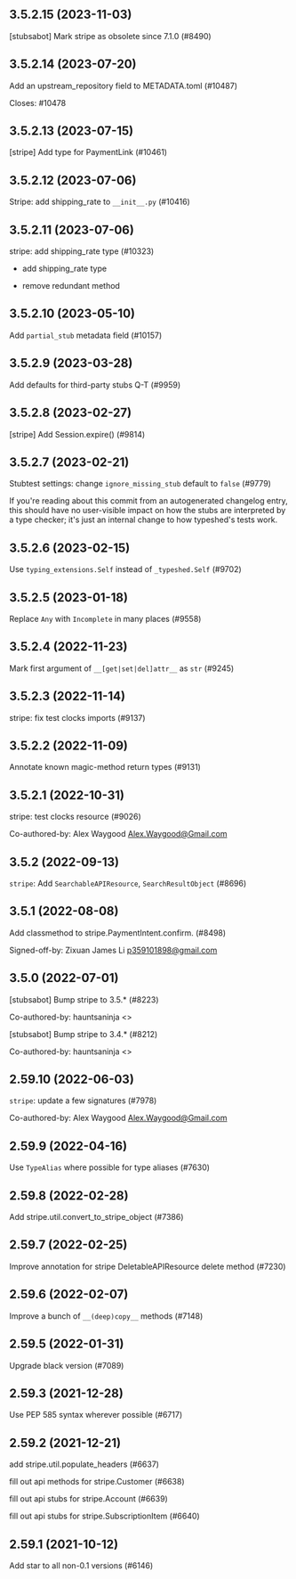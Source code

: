 ## 3.5.2.15 (2023-11-03)

[stubsabot] Mark stripe as obsolete since 7.1.0 (#8490)

## 3.5.2.14 (2023-07-20)

Add an upstream_repository field to METADATA.toml (#10487)

Closes: #10478

## 3.5.2.13 (2023-07-15)

[stripe] Add type for PaymentLink (#10461)

## 3.5.2.12 (2023-07-06)

Stripe: add shipping_rate to `__init__.py` (#10416)

## 3.5.2.11 (2023-07-06)

stripe: add shipping_rate type (#10323)

* add shipping_rate type

* remove redundant method

## 3.5.2.10 (2023-05-10)

Add `partial_stub` metadata field (#10157)

## 3.5.2.9 (2023-03-28)

Add defaults for third-party stubs Q-T (#9959)

## 3.5.2.8 (2023-02-27)

[stripe] Add Session.expire() (#9814)

## 3.5.2.7 (2023-02-21)

Stubtest settings: change `ignore_missing_stub` default to `false` (#9779)

If you're reading about this commit from an autogenerated changelog entry, this should have no user-visible impact on how the stubs are interpreted by a type checker; it's just an internal change to how typeshed's tests work.

## 3.5.2.6 (2023-02-15)

Use `typing_extensions.Self` instead of `_typeshed.Self` (#9702)

## 3.5.2.5 (2023-01-18)

Replace `Any` with `Incomplete` in many places (#9558)

## 3.5.2.4 (2022-11-23)

Mark first argument of `__[get|set|del]attr__` as `str` (#9245)

## 3.5.2.3 (2022-11-14)

stripe: fix test clocks imports (#9137)

## 3.5.2.2 (2022-11-09)

Annotate known magic-method return types (#9131)

## 3.5.2.1 (2022-10-31)

stripe: test clocks resource (#9026)

Co-authored-by: Alex Waygood <Alex.Waygood@Gmail.com>

## 3.5.2 (2022-09-13)

`stripe`: Add `SearchableAPIResource`, `SearchResultObject` (#8696)

## 3.5.1 (2022-08-08)

Add classmethod to stripe.PaymentIntent.confirm. (#8498)

Signed-off-by: Zixuan James Li <p359101898@gmail.com>

## 3.5.0 (2022-07-01)

[stubsabot] Bump stripe to 3.5.* (#8223)

Co-authored-by: hauntsaninja <>

[stubsabot] Bump stripe to 3.4.* (#8212)

Co-authored-by: hauntsaninja <>

## 2.59.10 (2022-06-03)

`stripe`: update a few signatures (#7978)

Co-authored-by: Alex Waygood <Alex.Waygood@Gmail.com>

## 2.59.9 (2022-04-16)

Use `TypeAlias` where possible for type aliases (#7630)

## 2.59.8 (2022-02-28)

Add stripe.util.convert_to_stripe_object (#7386)

## 2.59.7 (2022-02-25)

Improve annotation for stripe DeletableAPIResource delete method (#7230)

## 2.59.6 (2022-02-07)

Improve a bunch of `__(deep)copy__` methods (#7148)

## 2.59.5 (2022-01-31)

Upgrade black version (#7089)

## 2.59.3 (2021-12-28)

Use PEP 585 syntax wherever possible (#6717)

## 2.59.2 (2021-12-21)

add stripe.util.populate_headers (#6637)

fill out api methods for stripe.Customer (#6638)

fill out api stubs for stripe.Account (#6639)

fill out api stubs for stripe.SubscriptionItem (#6640)

## 2.59.1 (2021-10-12)

Add star to all non-0.1 versions (#6146)

